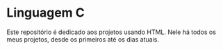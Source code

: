 # Linguagem C
 Este repositório é dedicado aos projetos usando HTML. Nele há todos os meus projetos, desde os primeiros até os dias atuais.
